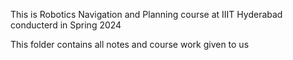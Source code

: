 This is Robotics Navigation and Planning course at IIIT Hyderabad conducterd in Spring 2024

This folder contains all notes and course work given to us
